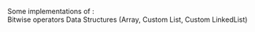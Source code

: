 Some implementations of : <br>
Bitwise operators
Data Structures (Array, Custom List, Custom LinkedList)

